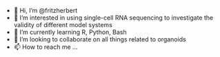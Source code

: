 - 👋 Hi, I’m @fritzherbert
- 👀 I’m interested in using single-cell RNA sequencing to investigate the validity of different model systems
- 🌱 I’m currently learning R, Python, Bash 
- 💞️ I’m looking to collaborate on all things related to organoids
- 📫 How to reach me ...

<!---
fritzherbert/fritzherbert is a ✨ special ✨ repository because its `README.md` (this file) appears on your GitHub profile.
You can click the Preview link to take a look at your changes.
--->

